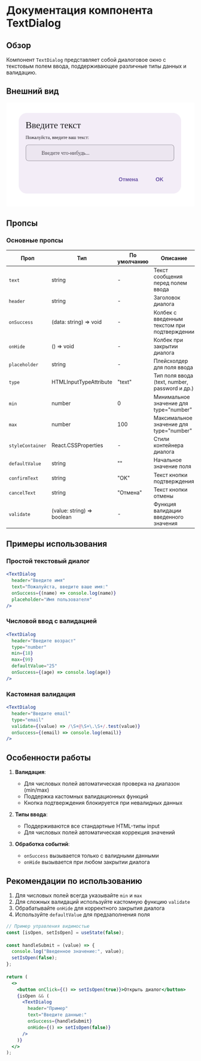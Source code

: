 # Документация компонента TextDialog

## Обзор
Компонент `TextDialog` представляет собой диалоговое окно с текстовым полем ввода, поддерживающее различные типы данных и валидацию.


## Внешний вид  

![TextDialog](img/TextDialog.png)

## Пропсы

### Основные пропсы
| Проп              | Тип                     | По умолчанию | Описание                                                                 |
|-------------------|-------------------------|--------------|-------------------------------------------------------------------------|
| `text`            | string                  | -            | Текст сообщения перед полем ввода                                      |
| `header`          | string                  | -            | Заголовок диалога                                                      |
| `onSuccess`       | (data: string) => void  | -            | Колбек с введенным текстом при подтверждении                           |
| `onHide`          | () => void              | -            | Колбек при закрытии диалога                                            |
| `placeholder`     | string                  | -            | Плейсхолдер для поля ввода                                             |
| `type`            | HTMLInputTypeAttribute  | "text"       | Тип поля ввода (text, number, password и др.)                          |
| `min`             | number                  | 0            | Минимальное значение для type="number"                                 |
| `max`             | number                  | 100          | Максимальное значение для type="number"                                |
| `styleContainer`  | React.CSSProperties     | -            | Стили контейнера диалога                                               |
| `defaultValue`    | string                  | ""           | Начальное значение поля                                                |
| `confirmText`     | string                  | "OK"         | Текст кнопки подтверждения                                             |
| `cancelText`      | string                  | "Отмена"     | Текст кнопки отмены                                                    |
| `validate`        | (value: string) => boolean | -         | Функция валидации введенного значения                                  |

## Примеры использования

### Простой текстовый диалог
```jsx
<TextDialog
  header="Введите имя"
  text="Пожалуйста, введите ваше имя:"
  onSuccess={(name) => console.log(name)}
  placeholder="Имя пользователя"
/>
```

### Числовой ввод с валидацией
```jsx
<TextDialog
  header="Введите возраст"
  type="number"
  min={18}
  max={99}
  defaultValue="25"
  onSuccess={(age) => console.log(age)}
/>
```

### Кастомная валидация
```jsx
<TextDialog
  header="Введите email"
  type="email"
  validate={(value) => /\S+@\S+\.\S+/.test(value)}
  onSuccess={(email) => console.log(email)}
/>
```

## Особенности работы

1. **Валидация**:
   - Для числовых полей автоматическая проверка на диапазон (min/max)
   - Поддержка кастомных валидационных функций
   - Кнопка подтверждения блокируется при невалидных данных

2. **Типы ввода**:
   - Поддерживаются все стандартные HTML-типы input
   - Для числовых полей автоматическая коррекция значений

3. **Обработка событий**:
   - `onSuccess` вызывается только с валидными данными
   - `onHide` вызывается при любом закрытии диалога

## Рекомендации по использованию

1. Для числовых полей всегда указывайте `min` и `max`
2. Для сложных валидаций используйте кастомную функцию `validate`
3. Обрабатывайте `onHide` для корректного закрытия диалога
4. Используйте `defaultValue` для предзаполнения поля

```jsx
// Пример управления видимостью
const [isOpen, setIsOpen] = useState(false);

const handleSubmit = (value) => {
  console.log("Введенное значение:", value);
  setIsOpen(false);
};

return (
  <>
    <button onClick={() => setIsOpen(true)}>Открыть диалог</button>
    {isOpen && (
      <TextDialog
        header="Пример"
        text="Введите данные:"
        onSuccess={handleSubmit}
        onHide={() => setIsOpen(false)}
      />
    )}
  </>
);
```